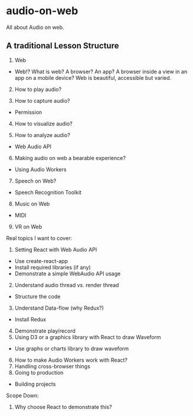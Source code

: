 # audio-on-web
All about Audio on web.

## A traditional Lesson Structure

1) Web
 * Web!? What is web? A browser? An app? A browser inside  a view in an app on a mobile device? Web is beautiful, accessible but varied.
 
2) How to play audio?

3) How to capture audio?
* Permission

4) How to visualize audio?

5) How to analyze audio?
- Web Audio API

6) Making audio on web a bearable experience?
- Using Audio Workers 

7) Speech on Web?
- Speech Recognition Toolkit

8) Music on Web
- MIDI 

9) VR on Web

Real topics I want to cover:
1) Setting React with Web Audio API
* Use create-react-app
* Install required libraries (if any)
* Demonstrate a simple WebAudio API usage
2) Understand audio thread vs. render thread
* Structure the code
3) Understand Data-flow (why Redux?)
* Install Redux
4) Demonstrate play/record
5) Using D3 or a graphics library with React to draw Waveform
* Use graphs or charts library to draw waveform
6) How to make Audio Workers work with React?
7) Handling cross-browser things
8) Going to production
* Building projects

Scope Down:
1) Why choose React to demonstrate this?

